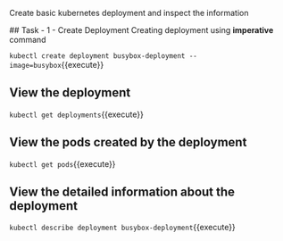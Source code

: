 Create basic kubernetes deployment and inspect the information

## Task - 1 - Create Deployment
Creating deployment using **imperative** command

`kubectl create deployment busybox-deployment --image=busybox`{{execute}}

## View the deployment
`kubectl get deployments`{{execute}}


## View the pods created by the deployment
`kubectl get pods`{{execute}}


## View the detailed information about the deployment
`kubectl describe deployment busybox-deployment`{{execute}}

